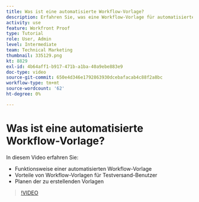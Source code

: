 ```yaml
---
title: Was ist eine automatisierte Workflow-Vorlage?
description: Erfahren Sie, was eine Workflow-Vorlage für automatisierte Testsendungen ist und wie Testversand-Benutzer von Vorlagen profitieren können. Beginnen Sie mit der Planung der zu erstellenden Vorlagen.
activity: use
feature: Workfront Proof
type: Tutorial
role: User, Admin
level: Intermediate
team: Technical Marketing
thumbnail: 335129.png
kt: 8829
exl-id: 4b64aff1-b917-471b-a1ba-40a9ebe883e9
doc-type: video
source-git-commit: 650e4d346e1792863930dcebafacab4c88f2a8bc
workflow-type: tm+mt
source-wordcount: '62'
ht-degree: 0%

---
```


# Was ist eine automatisierte Workflow-Vorlage?

In diesem Video erfahren Sie:

* Funktionsweise einer automatisierten Workflow-Vorlage
* Vorteile von Workflow-Vorlagen für Testversand-Benutzer
* Planen der zu erstellenden Vorlagen

>[!VIDEO](https://video.tv.adobe.com/v/335129/?quality=12&learn=on)

<!---
Learn More Icon
Automated workflow overview
Create and manage Automated Workflow templates
Configure a proof
--->
